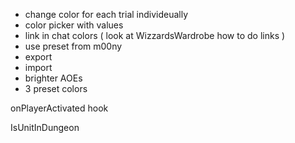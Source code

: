 - change color for each trial individeually
- color picker with values
- link in chat colors ( look at WizzardsWardrobe how to do links )
- use preset from m00ny
- export
- import
- brighter AOEs
- 3 preset colors

onPlayerActivated hook

IsUnitInDungeon